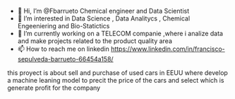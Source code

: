 - 👋 Hi, I’m @Fbarrueto Chemical engineer and Data Scientist
- 👀 I’m interested in Data Science , Data Analitycs , Chemical Engeeniering and Bio-Statictics 
- 🌱 I’m currently working on a TELECOM companie ,where i analize data and make projects related to the product quality area 
- 📫 How to reach me on linkedin https://www.linkedin.com/in/francisco-sepulveda-barrueto-66454a158/

this proyect is about sell and purchase of used cars in EEUU where  develop a machine leaning model to precit the price of the cars and select which is generate profit for the company
